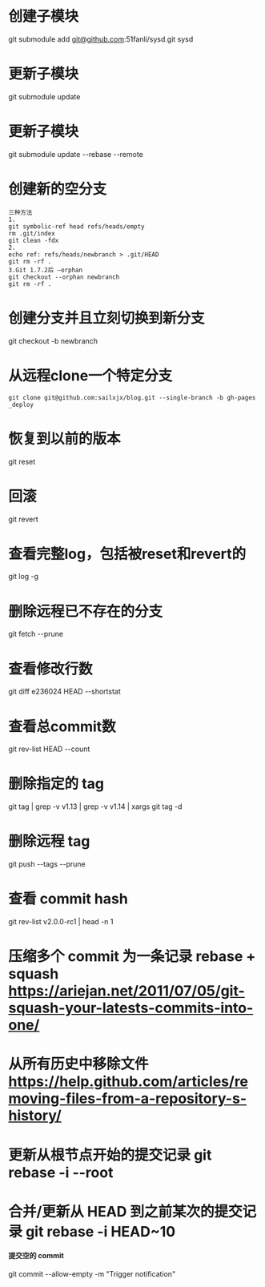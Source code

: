 # 创建子模块

git submodule add git@github.com:51fanli/sysd.git sysd

# 更新子模块

git submodule update

# 更新子模块

git submodule update --rebase --remote

# 创建新的空分支

```
三种方法
1.
git symbolic-ref head refs/heads/empty
rm .git/index
git clean -fdx
2.
echo ref: refs/heads/newbranch > .git/HEAD
git rm -rf .
3.Git 1.7.2后 –orphan
git checkout --orphan newbranch
git rm -rf .
```

# 创建分支并且立刻切换到新分支

git checkout -b newbranch

# 从远程clone一个特定分支

`git clone git@github.com:sailxjx/blog.git --single-branch -b gh-pages _deploy`

# 恢复到以前的版本

git reset

<version>
</version>

# 回滚

git revert

<version>
</version>

# 查看完整log，包括被reset和revert的

git log -g

# 删除远程已不存在的分支

git fetch --prune

# 查看修改行数

git diff e236024 HEAD --shortstat

# 查看总commit数

git rev-list HEAD --count

# 删除指定的 tag

git tag | grep -v v1.13 | grep -v v1.14 | xargs git tag -d

# 删除远程 tag

git push --tags --prune

# 查看 commit hash

git rev-list v2.0.0-rc1 | head -n 1

# 压缩多个 commit 为一条记录 rebase + squash <https://ariejan.net/2011/07/05/git-squash-your-latests-commits-into-one/>

# 从所有历史中移除文件 <https://help.github.com/articles/removing-files-from-a-repository-s-history/>

# 更新从根节点开始的提交记录 git rebase -i --root

# 合并/更新从 HEAD 到之前某次的提交记录 git rebase -i HEAD~10

#### 提交空的 commit
git commit --allow-empty -m "Trigger notification"

